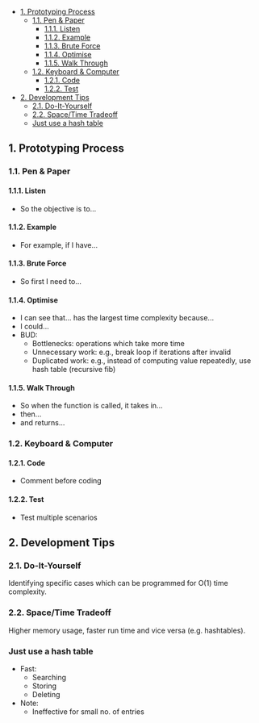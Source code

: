 - [1. Prototyping Process](#1-prototyping-process)
  - [1.1. Pen & Paper](#11-pen--paper)
    - [1.1.1. Listen](#111-listen)
    - [1.1.2. Example](#112-example)
    - [1.1.3. Brute Force](#113-brute-force)
    - [1.1.4. Optimise](#114-optimise)
    - [1.1.5. Walk Through](#115-walk-through)
  - [1.2. Keyboard & Computer](#12-keyboard--computer)
    - [1.2.1. Code](#121-code)
    - [1.2.2. Test](#122-test)
- [2. Development Tips](#2-development-tips)
  - [2.1. Do-It-Yourself](#21-do-it-yourself)
  - [2.2. Space/Time Tradeoff](#22-spacetime-tradeoff)
  - [Just use a hash table](#just-use-a-hash-table)

## 1. Prototyping Process
### 1.1. Pen & Paper
#### 1.1.1. Listen
- So the objective is to...
#### 1.1.2. Example
- For example, if I have...
#### 1.1.3. Brute Force
- So first I need to...
#### 1.1.4. Optimise
- I can see that... has the largest time complexity because...
- I could...
- BUD:
  - Bottlenecks: operations which take more time
  - Unnecessary work: e.g., break loop if iterations after invalid
  - Duplicated work: e.g., instead of computing value repeatedly, use hash table (recursive fib)
#### 1.1.5. Walk Through
- So when the function is called, it takes in... 
- then...
- and returns...
### 1.2. Keyboard & Computer
#### 1.2.1. Code
- Comment before coding
#### 1.2.2. Test
- Test multiple scenarios


## 2. Development Tips

### 2.1. Do-It-Yourself
Identifying specific cases which can be programmed for O(1) time complexity.

### 2.2. Space/Time Tradeoff
Higher memory usage, faster run time and vice versa (e.g. hashtables).

### Just use a hash table
- Fast:
  - Searching
  - Storing
  - Deleting
- Note:
  - Ineffective for small no. of entries